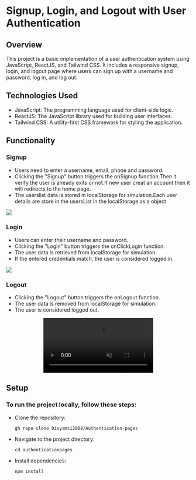 <h1>Signup, Login, and Logout with User Authentication</h1> 

<h2>Overview</h2>
<p>This project is a basic implementation of a user authentication system using JavaScript, ReactJS, and Tailwind CSS. It includes a responsive signup, login, and logout page where users can sign up with a username and password, log in, and log out.</p>

<h2>Technologies Used</h2>
<ul>
<li>JavaScript: The programming language used for client-side logic.</li>
<li>ReactJS: The JavaScript library used for building user interfaces.</li>
<li>Tailwind CSS: A utility-first CSS framework for styling the application.</li>
</ul>


<h2>Functionality</h2>
<h3>Signup</h3>
<ul>
<li>Users need to enter a username, email, phone and password.</li>
<li>Clicking the "Signup" button triggers the onSignup function.Then it verify the user is already exits or not.If new user creat an account then it will redirects to the home page.</li>
<li>The userslist data is stored in localStorage for simulation.Each user details are store in the usersList in the localStorage as a object</li>
</ul>
<img src = "https://res.cloudinary.com/dxaugnoxj/image/upload/v1702537908/samples/Screenshot_2023-12-14_123136_hxy75o.png"/>

<h3>Login</h3>
<ul>
<li>Users can enter their username and password.</li>
<li>Clicking the "Login" button triggers the onClickLogin function.</li>
<li>The user data is retrieved from localStorage for simulation.</li>
<li>If the entered credentials match, the user is considered logged in.</li>
</ul>
<img src = "https://res.cloudinary.com/dxaugnoxj/image/upload/v1702537907/samples/Screenshot_2023-12-14_123157_dpxkru.png"/>

<h3>Logout</h3>
<ul>
<li>Clicking the "Logout" button triggers the onLogout function.</li>
<li>The user data is removed from localStorage for simulation.</li>
<li>The user is considered logged out.</li>
</ul>

<div style="text-align: center;">
     <video style="max-width:80%;box-shadow:0 2.8px 2.2px rgba(0, 0, 0, 0.12);outline:none;" loop="true" autoplay="autoplay" controls="controls" muted>
    <source src="https://res.cloudinary.com/dxaugnoxj/video/upload/v1702538027/samples/React_App_-_Google_Chrome_2023-12-14_12-34-42_dmigkd.mp4" type="video/mp4">
  </video>
</div>

<h2>Setup</h2>
<h3>To run the project locally, follow these steps:</h3>
<ul>
<li>Clone the repository:</li>

```
gh repo clone Divyamsi2808/Authentication-pages

```
<li>Navigate to the project directory:</li>

```
cd authenticationpages
```
<li>Install dependencies:</li>

```
npm install
```
</ul>